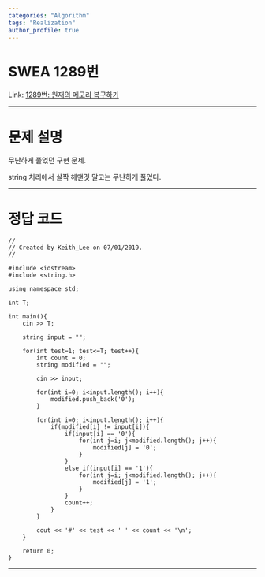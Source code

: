 ```yaml
---
categories: "Algorithm"
tags: "Realization"
author_profile: true
---
```

# SWEA 1289번
Link: [1289번: 원재의 메모리 복구하기][SWEALink]

[SWEALink]: https://swexpertacademy.com/main/talk/solvingClub/problemView.do?solveclubId=AWgebGzaXfEDFAW0&contestProbId=AV19AcoKI9sCFAZN&probBoxId=AWgebGzqXfIDFAW0+&type=PROBLEM&problemBoxTitle=Club+Problem+box+01&problemBoxCnt=++3+
<hr/>

# 문제 설명
무난하게 풀었던 구현 문제.

string 처리에서 살짝 헤맨것 말고는 무난하게 풀었다.

<hr/>

# 정답 코드
```
//
// Created by Keith_Lee on 07/01/2019.
//

#include <iostream>
#include <string.h>

using namespace std;

int T;

int main(){
    cin >> T;

    string input = "";

    for(int test=1; test<=T; test++){
        int count = 0;
        string modified = "";

        cin >> input;

        for(int i=0; i<input.length(); i++){
            modified.push_back('0');
        }

        for(int i=0; i<input.length(); i++){
            if(modified[i] != input[i]){
                if(input[i] == '0'){
                    for(int j=i; j<modified.length(); j++){
                        modified[j] = '0';
                    }
                }
                else if(input[i] == '1'){
                    for(int j=i; j<modified.length(); j++){
                        modified[j] = '1';
                    }
                }
                count++;
            }
        }

        cout << '#' << test << ' ' << count << '\n';
    }

    return 0;
}
```
<hr/>